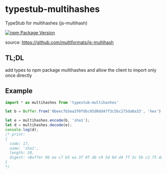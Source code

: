 # typestub-multihashes
TypeStub for multihashes (js-multihash)

[![npm Package Version](https://img.shields.io/npm/v/typestub-multihashes.svg?maxAge=2592000)](https://www.npmjs.com/package/typestub-multihashes)

source: https://github.com/multiformats/js-multihash

## TL;DL
add types to npm package multihashes  and allow the client to import only once directly

## Example
```typescript
import * as multihashes from 'typestub-multihashes'

let b = Buffer.from('0beec7b5ea3f0fdbc95d0dd47f3c5bc275da8a33', 'hex');

let e = multihashes.encode(b, 'sha1');
let d = multihashes.decode(e);
console.log(d);
/* print:
{
  code: 17,
  name: 'sha1',
  length: 20,
  digest: <Buffer 0b ee c7 b5 ea 3f 0f db c9 5d 0d d4 7f 3c 5b c2 75 da 8a 33>
}
*/

```
